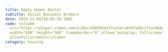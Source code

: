 ```yaml
---
title: Empty Homes Doctor
subtitle: Social Business Brokers
date: 2019-12-01T18:05:28.384Z
code: <iframe
  src="https://player.vimeo.com/video/438592413?color=b4d7ad&title=0&byline=0&portrait=0"
  width="640" height="360" frameborder="0" allow="autoplay; fullscreen"
  allowfullscreen></iframe>
category: housing
---
```

